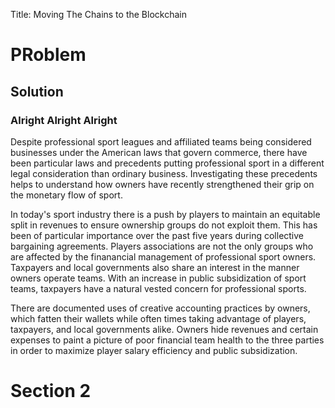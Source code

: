 Title: Moving The Chains to the Blockchain

# PRoblem

## Solution

### Alright Alright Alright

Despite professional sport leagues and affiliated teams being considered businesses under the American laws that govern commerce, there have been particular laws and precedents putting professional sport in a different legal consideration than ordinary business. Investigating these precedents helps to understand how owners have recently strengthened their grip on the monetary flow of sport.

In today's sport industry there is a push by players to maintain an equitable split in revenues to ensure ownership groups do not exploit them.  This has been of particular importance over the past five years during collective bargaining agreements. Players associations are not the only groups who are affected by the finanancial management of professional sport owners. Taxpayers and local governments also share an interest in the manner owners operate teams. With an increase in public subsidization of sport teams, taxpayers have a natural vested concern for professional sports.

There are documented uses of creative accounting practices by owners, which fatten their wallets while often times taking advantage of players, taxpayers, and local governments alike. Owners hide revenues and certain expenses to paint a picture of poor financial team health to the three parties in order to maximize player salary efficiency and public subsidization.   




# Section 2
